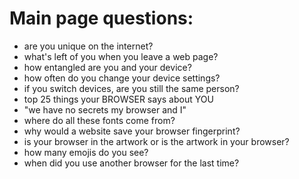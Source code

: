 # Main page questions:

- are you unique on the internet?
- what's left of you when you leave a web page?
- how entangled are you and your device?
- how often do you change your device settings?
- if you switch devices, are you still the same person?
- top 25 things your BROWSER says about YOU
- "we have no secrets my browser and I"
- where do all these fonts come from?
- why would a website save your browser fingerprint?
- is your browser in the artwork or is the artwork in your browser?
- how many emojis do you see?
- when did you use another browser for the last time?
